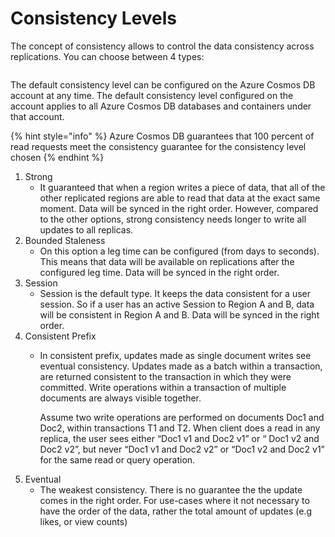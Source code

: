 # Consistency Levels

The concept of consistency allows to control the data consistency across replications. You can choose between 4 types:

<figure><img src="../../../../../.gitbook/assets/five-consistency-levels.png" alt=""><figcaption></figcaption></figure>

The default consistency level can be configured on the Azure Cosmos DB account at any time. The default consistency level configured on the account applies to all Azure Cosmos DB databases and containers under that account.

{% hint style="info" %}
Azure Cosmos DB guarantees that 100 percent of read requests meet the consistency guarantee for the consistency level chosen
{% endhint %}

1. Strong
   * It guaranteed that when a region writes a piece of data, that all of the other replicated regions are able to read that data at the exact same moment. Data will be synced in the right order. However, compared to the other options, strong consistency needs longer to write all updates to all replicas.
2. Bounded Staleness
   * On this option a leg time can be configured (from days to seconds). This means that data will be available on replications after the configured leg time. Data will be synced in the right order.
3. Session
   * Session is the default type. It keeps the data consistent for a user session. So if a user has an active Session to Region A and B, data will be consistent in Region A and B. Data will be synced in the right order.
4. Consistent Prefix
   *   In consistent prefix, updates made as single document writes see eventual consistency. Updates made as a batch within a transaction, are returned consistent to the transaction in which they were committed. Write operations within a transaction of multiple documents are always visible together.

       Assume two write operations are performed on documents Doc1 and Doc2, within transactions T1 and T2. When client does a read in any replica, the user sees either “Doc1 v1 and Doc2 v1” or “ Doc1 v2 and Doc2 v2”, but never “Doc1 v1 and Doc2 v2” or “Doc1 v2 and Doc2 v1” for the same read or query operation.
5. Eventual
   * The weakest consistency. There is no guarantee the the update comes in the right order. For use-cases where it not necessary to have the order of the data, rather the total amount of updates (e.g likes, or view counts)
